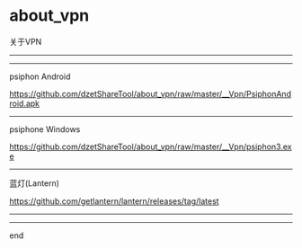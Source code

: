 # about_vpn
关于VPN

------
------

psiphon Android

https://github.com/dzetShareTool/about_vpn/raw/master/__Vpn/PsiphonAndroid.apk

------

psiphone Windows

https://github.com/dzetShareTool/about_vpn/raw/master/__Vpn/psiphon3.exe


------

蓝灯(Lantern)

https://github.com/getlantern/lantern/releases/tag/latest

------
------

end
